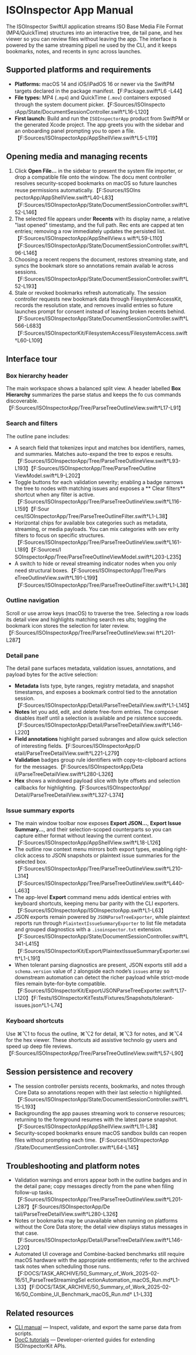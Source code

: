 # ISOInspector App Manual

The ISOInspector SwiftUI application streams ISO Base Media File Format (MP4/QuickTime) structures into an interactive tree, de
tail pane, and hex viewer so you can review files without leaving the app. The interface is powered by the same streaming pipeli
ne used by the CLI, and it keeps bookmarks, notes, and recents in sync across launches.

## Supported platforms and requirements

- **Platforms:** macOS 14 and iOS/iPadOS 16 or newer via the SwiftPM targets declared in the package manifest.【F:Package.swift†L6
-L44】
- **File types:** MP4 (`.mp4`) and QuickTime (`.mov`) containers exposed through the system document picker.【F:Sources/ISOInspecto
rApp/State/DocumentSessionController.swift†L16-L120】
- **First launch:** Build and run the `ISOInspectorApp` product from SwiftPM or the generated Xcode project. The app greets you
with the sidebar and an onboarding panel prompting you to open a file.【F:Sources/ISOInspectorApp/AppShellView.swift†L5-L119】

## Opening media and managing recents

1. Click **Open File…** in the sidebar to present the system file importer, or drop a compatible file onto the window. The docu
ment controller resolves security-scoped bookmarks on macOS so future launches reuse permissions automatically.【F:Sources/ISOIns
pectorApp/AppShellView.swift†L40-L83】【F:Sources/ISOInspectorApp/State/DocumentSessionController.swift†L52-L146】
2. The selected file appears under **Recents** with its display name, a relative "last opened" timestamp, and the full path. Rec
ents are capped at ten entries; removing a row immediately updates the persisted list.【F:Sources/ISOInspectorApp/AppShellView.s
wift†L59-L110】【F:Sources/ISOInspectorApp/State/DocumentSessionController.swift†L96-L146】
3. Choosing a recent reopens the document, restores streaming state, and syncs the bookmark store so annotations remain availab
le across sessions.【F:Sources/ISOInspectorApp/State/DocumentSessionController.swift†L52-L193】
4. Stale or revoked bookmarks refresh automatically. The session controller requests new bookmark data through FilesystemAccessKit, records the resolution state, and removes invalid entries so future launches prompt for consent instead of leaving broken recents behind.【F:Sources/ISOInspectorApp/State/DocumentSessionController.swift†L566-L683】【F:Sources/ISOInspectorKit/FilesystemAccess/FilesystemAccess.swift†L60-L109】

## Interface tour

### Box hierarchy header

The main workspace shows a balanced split view. A header labelled **Box Hierarchy** summarizes the parse status and keeps the fo
cus commands discoverable.【F:Sources/ISOInspectorApp/Tree/ParseTreeOutlineView.swift†L17-L91】

### Search and filters

The outline pane includes:

- A search field that tokenizes input and matches box identifiers, names, and summaries. Matches auto-expand the tree to expos
e results.【F:Sources/ISOInspectorApp/Tree/ParseTreeOutlineView.swift†L93-L193】【F:Sources/ISOInspectorApp/Tree/ParseTreeOutline
ViewModel.swift†L9-L202】
- Toggle buttons for each validation severity; enabling a badge narrows the tree to nodes with matching issues and exposes a **
Clear filters** shortcut when any filter is active.【F:Sources/ISOInspectorApp/Tree/ParseTreeOutlineView.swift†L116-L159】【F:Sour
ces/ISOInspectorApp/Tree/ParseTreeOutlineFilter.swift†L1-L38】
- Horizontal chips for available box categories such as metadata, streaming, or media payloads. You can mix categories with sev
erity filters to focus on specific structures.【F:Sources/ISOInspectorApp/Tree/ParseTreeOutlineView.swift†L161-L189】【F:Sources/I
SOInspectorApp/Tree/ParseTreeOutlineViewModel.swift†L203-L235】
- A switch to hide or reveal streaming indicator nodes when you only need structural boxes.【F:Sources/ISOInspectorApp/Tree/Pars
eTreeOutlineView.swift†L191-L199】【F:Sources/ISOInspectorApp/Tree/ParseTreeOutlineFilter.swift†L1-L38】

### Outline navigation

Scroll or use arrow keys (macOS) to traverse the tree. Selecting a row loads its detail view and highlights matching search res
ults; toggling the bookmark icon stores the selection for later review.【F:Sources/ISOInspectorApp/Tree/ParseTreeOutlineView.swi
ft†L201-L287】

### Detail pane

The detail pane surfaces metadata, validation issues, annotations, and payload bytes for the active selection:

- **Metadata** lists type, byte ranges, registry metadata, and snapshot timestamps, and exposes a bookmark control tied to the
annotation session.【F:Sources/ISOInspectorApp/Detail/ParseTreeDetailView.swift†L1-L145】
- **Notes** let you add, edit, and delete free-form entries. The composer disables itself until a selection is available and pe
rsistence succeeds.【F:Sources/ISOInspectorApp/Detail/ParseTreeDetailView.swift†L146-L220】
- **Field annotations** highlight parsed subranges and allow quick selection of interesting fields.【F:Sources/ISOInspectorApp/D
etail/ParseTreeDetailView.swift†L221-L279】
- **Validation** badges group rule identifiers with copy-to-clipboard actions for the messages.【F:Sources/ISOInspectorApp/Deta
il/ParseTreeDetailView.swift†L280-L326】
- **Hex** shows a windowed payload slice with byte offsets and selection callbacks for highlighting.【F:Sources/ISOInspectorApp/
Detail/ParseTreeDetailView.swift†L327-L374】

### Issue summary exports

- The main window toolbar now exposes **Export JSON…**, **Export Issue Summary…**, and their selection-scoped counterparts so you can capture either format without leaving the current context.【F:Sources/ISOInspectorApp/AppShellView.swift†L18-L126】
- The outline row context menu mirrors both export types, enabling right-click access to JSON snapshots or plaintext issue summaries for the selected box.【F:Sources/ISOInspectorApp/Tree/ParseTreeOutlineView.swift†L210-L314】【F:Sources/ISOInspectorApp/Tree/ParseTreeOutlineView.swift†L440-L463】
- The app-level **Export** command menu adds identical entries with keyboard shortcuts, keeping menu bar parity with the CLI exporters.【F:Sources/ISOInspectorApp/ISOInspectorApp.swift†L1-L63】
- JSON exports remain powered by `JSONParseTreeExporter`, while plaintext reports run through `PlaintextIssueSummaryExporter` to list file metadata and grouped diagnostics with a `.isoinspector.txt` extension.【F:Sources/ISOInspectorApp/State/DocumentSessionController.swift†L341-L415】【F:Sources/ISOInspectorKit/Export/PlaintextIssueSummaryExporter.swift†L1-L191】
- When tolerant parsing diagnostics are present, JSON exports still add a `schema.version` value of `2` alongside each node’s `issues` array so downstream automation can detect the richer payload while strict-mode files remain byte-for-byte compatible.【F:Sources/ISOInspectorKit/Export/JSONParseTreeExporter.swift†L17-L120】【F:Tests/ISOInspectorKitTests/Fixtures/Snapshots/tolerant-issues.json†L1-L74】

### Keyboard shortcuts

Use ⌘⌥1 to focus the outline, ⌘⌥2 for detail, ⌘⌥3 for notes, and ⌘⌥4 for the hex viewer. These shortcuts aid assistive technolo
gy users and speed up deep file reviews.【F:Sources/ISOInspectorApp/Tree/ParseTreeOutlineView.swift†L57-L90】

## Session persistence and recovery

- The session controller persists recents, bookmarks, and notes through Core Data so annotations reopen with their last selectio
n highlighted.【F:Sources/ISOInspectorApp/State/DocumentSessionController.swift†L15-L193】
- Backgrounding the app pauses streaming work to conserve resources; returning to the foreground resumes with the latest parse
snapshot.【F:Sources/ISOInspectorApp/AppShellView.swift†L11-L38】
- Security-scoped bookmarks ensure macOS sandbox builds can reopen files without prompting each time.【F:Sources/ISOInspectorApp
/State/DocumentSessionController.swift†L64-L145】

## Troubleshooting and platform notes

- Validation warnings and errors appear both in the outline badges and in the detail pane; copy messages directly from the pane
when filing follow-up tasks.【F:Sources/ISOInspectorApp/Tree/ParseTreeOutlineView.swift†L201-L287】【F:Sources/ISOInspectorApp/De
tail/ParseTreeDetailView.swift†L280-L326】
- Notes or bookmarks may be unavailable when running on platforms without the Core Data store; the detail view displays status
messages in that case.【F:Sources/ISOInspectorApp/Detail/ParseTreeDetailView.swift†L146-L220】
- Automated UI coverage and Combine-backed benchmarks still require macOS hardware with the appropriate entitlements; refer to
 the archived task notes when scheduling those runs.【F:DOCS/TASK_ARCHIVE/50_Summary_of_Work_2025-02-16/51_ParseTreeStreamingSel
ectionAutomation_macOS_Run.md†L1-L33】【F:DOCS/TASK_ARCHIVE/50_Summary_of_Work_2025-02-16/50_Combine_UI_Benchmark_macOS_Run.md†
L1-L33】

## Related resources

- [CLI manual](../Manuals/CLI.md) — Inspect, validate, and export the same parse data from scripts.
- [DocC tutorials](../Guides) — Developer-oriented guides for extending ISOInspectorKit APIs.
